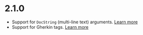 # 2.1.0

- Support for `DocString` (multi-line text) arguments. [Learn more](/docs/docstring-argument.md)
- Support for Gherkin tags. [Learn more](/docs/tags.md)
